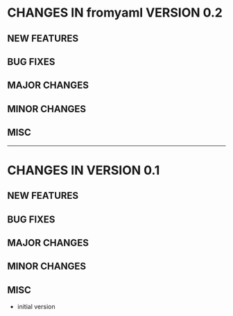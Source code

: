 # CHANGES IN fromyaml VERSION 0.2

## NEW FEATURES

## BUG FIXES

## MAJOR CHANGES

## MINOR CHANGES

## MISC

-----

# CHANGES IN VERSION 0.1

## NEW FEATURES

## BUG FIXES

## MAJOR CHANGES

## MINOR CHANGES

## MISC

- initial version
